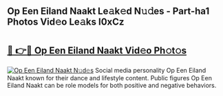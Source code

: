 ## Op Een Eiland Naakt Le𝚊k𝚎d N𝚞𝚍es - Part-ha1 Photos Vid𝚎o Le𝚊ks I0xCz

# <h2><a href="http://fbasx94.evod.top/?m=Op+Een+Eiland+Naakt">🔗 👉🔴 Op Een Eiland Naakt Vid𝚎o Ph𝚘t𝚘s</a></h2>

[![Op Een Eiland Naakt N𝚞d𝚎s](https://i.imgur.com/8V9OHl7.gif)](http://fbasx94.evod.top/?m=Op+Een+Eiland+Naakt)
Social media personality Op Een Eiland Naakt known for their dance and lifestyle content. Public figures Op Een Eiland Naakt can be role models for both positive and negative behaviors. 
